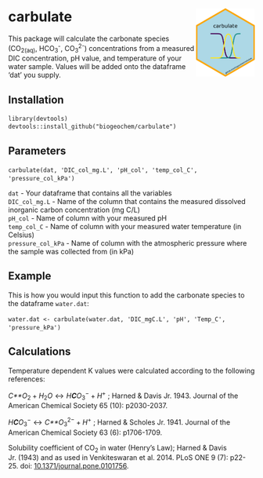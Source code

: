 carbulate <img src="man/figures/carbulate_logo.png" width="120" align="right" />
================================================================================

This package will calculate the carbonate species (CO<sub>2(aq)</sub>,
HCO<sub>3</sub><sup>-</sup>, CO<sub>3</sub><sup>2-</sup>) concentrations
from a measured DIC concentration, pH value, and temperature of your
water sample. Values will be added onto the dataframe ‘dat’ you supply.

Installation
------------

    library(devtools)
    devtools::install_github("biogeochem/carbulate")

Parameters
----------

`carbulate(dat, 'DIC_col_mg.L', 'pH_col', 'temp_col_C', 'pressure_col_kPa')`

`dat` - Your dataframe that contains all the variables  
`DIC_col_mg.L` - Name of the column that contains the measured dissolved
inorganic carbon concentration (mg C/L)  
`pH_col` - Name of column with your measured pH  
`temp_col_C` - Name of column with your measured water temperature (in
Celsius)  
`pressure_col_kPa` - Name of column with the atmospheric pressure where
the sample was collected from (in kPa)

Example
-------

This is how you would input this function to add the carbonate species
to the dataframe `water.dat`:

`water.dat <- carbulate(water.dat, 'DIC_mgC.L', 'pH', 'Temp_C', 'pressure_kPa')`

Calculations
------------

Temperature dependent K values were calculated according to the
following references:

*C**O*<sub>2</sub> + *H*<sub>2</sub>*O* ↔ *H**C**O*<sub>3</sub><sup>−</sup> + *H*<sup>+</sup>
; Harned & Davis Jr. 1943. Journal of the American Chemical Society 65
(10): p2030-2037.

*H**C**O*<sub>3</sub><sup>−</sup> ↔ *C**O*<sub>3</sub><sup>2−</sup> + *H*<sup>+</sup>
; Harned & Scholes Jr. 1941. Journal of the American Chemical Society 63
(6): p1706-1709.

Solubility coefficient of CO<sub>2</sub> in water (Henry’s Law); Harned
& Davis Jr. (1943) and as used in Venkiteswaran et al. 2014. PLoS ONE 9
(7): p22-25. doi:
[10.1371/journal.pone.0101756](https://doi.org/10.1371/journal.pone.0101756).
